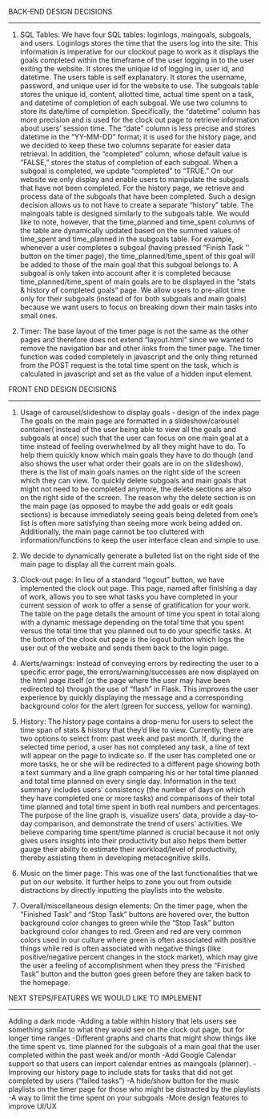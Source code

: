 BACK-END DESIGN DECISIONS
***
1. SQL Tables: We have four SQL tables: loginlogs, maingoals, subgoals, and users. 
Loginlogs stores the time that the users log into the site. This information is imperative for our clockout page to work as it displays the goals completed within the timeframe of the user logging in to the user exiting the website. It stores the unique id of logging in, user id, and datetime. 
The users table is self explanatory. It stores the username, password, and unique user id for the website to use. 
The subgoals table stores the unique id, content, allotted time, actual time spent on a task, and datetime of completion of each subgoal. We use two columns to store its date/time of completion. Specifically, the “datetime” column has more precision and is used for the clock out page to retrieve information about users’ session time. The “date” column is less precise and stores datetime in the “YY-MM-DD” format; it is used for the history page, and we decided to keep these two columns separate for easier data retrieval. In addition, the “completed” column, whose default value is “FALSE,” stores the status of completion of each subgoal. When a subgoal is completed, we update “completed” to “TRUE.” On our website we only display and enable users to manipulate the subgoals that have not been completed. For the history page, we retrieve and process data of the subgoals that have been completed. Such a design decision allows us to not have to create a separate “history” table. 
The maingoals table is designed similarly to the subgoals table. We would like to note, however, that the time_planned and time_spent columns of the table are dynamically updated based on the summed values of time_spent and time_planned in the subgoals table. For example, whenever a user completes a subgoal (having pressed “Finish Task '' button on the timer page), the time_planned/time_spent of this goal will be added to those of the main goal that this subgoal belongs to. A subgoal is only taken into account after it is completed because time_planned/time_spent of main goals are to be displayed in the “stats & history of completed goals” page. We allow users to pre-allot time only for their subgoals (instead of for both subgoals and main goals) because we want users to focus on breaking down their main tasks into small ones.

2. Timer: The base layout of the timer page is not the same as the other pages and therefore does not extend “layout.html” since we wanted to remove the navigation bar and other links from the timer page. The timer function was coded completely in javascript and the only thing returned from the POST request is the total time spent on the task, which is calculated in javascript and set as the value of a hidden input element. 

FRONT END DESIGN DECISIONS
***
1. Usage of carousel/slideshow to display goals - design of the index page
The goals on the main page are formatted in a slideshow/carousel container( instead of the user being able to view all the goals and subgoals at once) such that the user can focus on one main goal at a time instead of feeling overwhelmed by all they might have to do. To help them quickly know which main goals they have to do though (and also shows the user what order their goals are in on the slideshow), there is the list of main goals names on the right side of the screen which they can view. To quickly delete subgoals and main goals that might not need to be completed anymore, the delete sections are also on the right side of the screen. The reason why the delete section is on the main page (as opposed to maybe the add goals or edit goals sections) is because immediately seeing goals being deleted from one’s list is often more satisfying than seeing more work being added on. Additionally, the main page cannot be too cluttered with information/functions to keep the user interface clean and simple to use. 

2. We decide to dynamically generate a bulleted list on the right side of the main page to display all the current main goals. 

3. Clock-out page: In lieu of a standard “logout” button, we have implemented the clock out page. This page, named after finishing a day of work, allows you to see what tasks you have completed in your current session of work to offer a sense of gratification for your work. The table on the page details the amount of time you spent in total along with a dynamic message depending on the total time that you spent versus the total time that you planned out to do your specific tasks. At the bottom of the clock out page is the logout button which logs the user out of the website and sends them back to the login page.

4. Alerts/warnings: Instead of conveying errors by redirecting the user to a specific error page, the errors/warning/successes are now displayed on the html page itself (or the page where the user may have been redirected to) through the use of “flash” in Flask. This improves the user experience by quickly displaying the message and a corresponding background color for the alert (green for success, yellow for warning). 

5. History: The history page contains a drop-menu for users to select the time span of stats & history that they’d like to view. Currently, there are two options to select from: past week and past month. If, during the selected time period, a user has not completed any task, a line of text will appear on the page to indicate so. If the user has completed one or more tasks, he or she will be redirected to a different page showing both a text summary and a line graph comparing his or her total time planned and total time planned on every single day. Information in the text summary includes users’ consistency (the number of days on which they have completed one or more tasks) and comparisons of their total time planned and total time spent in both real numbers and percentages. The purpose of the line graph is, visualize users’ data, provide a day-to-day comparison, and demonstrate the trend of users’ activities. We believe comparing time spent/time planned is crucial because it not only gives users insights into their productivity but also helps them better gauge their ability to estimate their workload/level of productivity, thereby assisting them in developing metacognitive skills.

6. Music on the timer page: This was one of the last functionalities that we put on our website. It further helps to zone you out from outside distractions by directly inputting the playlists into the website. 

7. Overall/miscellaneous design elements: On the timer page, when the “Finished Task” and “Stop Task” buttons are hovered over, the button background color changes to green while the “Stop Task” button background color changes to red. Green and red are very common colors used in our culture where green is often associated with positive things while red is often associated with negative things (like positive/negative percent changes in the stock market), which may give the user a feeling of accomplishment when they press the “Finished Task” button and the button goes green before they are taken back to the homepage. 

NEXT STEPS/FEATURES WE WOULD LIKE TO IMPLEMENT
***
Adding a dark mode
-Adding a table within history that lets users see something similar to what they would see on the clock out page, but for longer time ranges
-Different graphs and charts that might show things like the time spent vs. time planned for the subgoals of a main goal that the user completed within the past week and/or month
-Add Google Calendar support so that users can import calendar entries as maingoals (planner). 
-Improving our history page to include stats for tasks that did not get completed by users (“failed tasks”)
-A hide/show button for the music playlists on the timer page for those who might be distracted by the playlists
-A way to limit the time spent on your subgoals
-More design features to improve UI/UX
